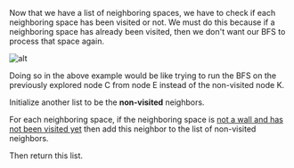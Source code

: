 <!--title={Genereate list of non-visited neighbors}-->

<!--concepts={if_stmts.mdx,for_loops.mdx}-->

<!--badges={Python:8,CreativeThinker:7}-->

Now that we have a list of neighboring spaces, we have to check if each neighboring space has been visited or not. We must do this because if a neighboring space has already been visited, then we don't want our BFS to process that space again.

![alt](https://static.javatpoint.com/tutorial/ai/images/breadth-first-search.png)

Doing so in the above example would be like trying to run the BFS on the previously explored node C from node E instead of the non-visited node K.

Initialize another list to be the **non-visited** neighbors. 

For each neighboring space, if the neighboring space is <u>not a wall and has not been visited yet</u> then add this neighbor to the list of non-visited neighbors. 

Then return this list.

